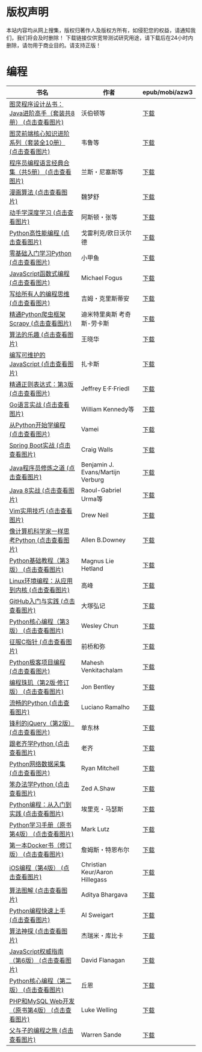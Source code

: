 # 版权声明

本站内容均从网上搜集，版权归著作人及版权方所有，如侵犯您的权益，请通知我们，我们将会及时删除！ 下载链接仅供宽带测试研究用途，请下载后在24小时内删除，请勿用于商业目的。请支持正版！

# 编程

| 书名 | 作者 | epub/mobi/azw3 |
| --- | --- | --- |
| [图灵程序设计丛书：Java进阶高手（套装共8册） (点击查看图片)](https://www.dushupai.com/attachment/2024/06/11/5ef78d3e0ad7e332.jpg) | 沃伯顿等 | [下载](https://url89.ctfile.com/f/31084289-1375510480-b4a2df?p=8866) |
| [图灵前端核心知识进阶系列（套装全10册） (点击查看图片)](https://www.dushupai.com/attachment/2024/06/11/ef7a070d17b687a7.jpg) | 韦鲁等 | [下载](https://url89.ctfile.com/f/31084289-1375510897-922ded?p=8866) |
| [程序员编程语言经典合集（共5册） (点击查看图片)](https://www.dushupai.com/attachment/2024/06/10/fc1d7b2d6c06b75d.jpg) | 兰斯・尼塞斯等 | [下载](https://url89.ctfile.com/f/31084289-1356996589-3e3123?p=8866) |
| [漫画算法 (点击查看图片)](https://www.dushupai.com/attachment/2024/06/08/7904a4435424f42e.jpg) | 魏梦舒 | [下载](https://url89.ctfile.com/f/31084289-1357051504-2fb08b?p=8866) |
| [动手学深度学习 (点击查看图片)](https://www.dushupai.com/attachment/2024/06/08/f04a1e1af2c32728.jpg) | 阿斯顿・张等 | [下载](https://url89.ctfile.com/f/31084289-1357050436-ecd1ba?p=8866) |
| [Python高性能编程 (点击查看图片)](https://www.dushupai.com/attachment/2024/06/08/38ca362afdc58af3.jpg) | 戈雷利克/欧日沃尔德 | [下载](https://url89.ctfile.com/f/31084289-1357049494-9a6e10?p=8866) |
| [零基础入门学习Python (点击查看图片)](https://www.dushupai.com/attachment/2024/06/08/ebb90e97a68cbed5.jpg) | 小甲鱼 | [下载](https://url89.ctfile.com/f/31084289-1357048366-64d455?p=8866) |
| [JavaScript函数式编程 (点击查看图片)](https://www.dushupai.com/attachment/2024/06/08/67a038fe8f32fda8.jpg) | Michael Fogus | [下载](https://url89.ctfile.com/f/31084289-1357048030-9c7b24?p=8866) |
| [写给所有人的编程思维 (点击查看图片)](https://www.dushupai.com/attachment/2024/06/06/43527a55f7070974.jpg) | 吉姆・克里斯蒂安 | [下载](https://url89.ctfile.com/f/31084289-1357030678-9a8eed?p=8866) |
| [精通Python爬虫框架Scrapy (点击查看图片)](https://www.dushupai.com/attachment/2024/06/05/1a9765e6ad35d7f1.jpg) | 迪米特里奥斯 考奇斯-劳卡斯 | [下载](https://url89.ctfile.com/f/31084289-1357026256-a24bfa?p=8866) |
| [算法的乐趣 (点击查看图片)](https://www.dushupai.com/attachment/2024/06/04/e17570c662f304c9.jpg) | 王晓华 | [下载](https://url89.ctfile.com/f/31084289-1357023505-bb7066?p=8866) |
| [编写可维护的JavaScript (点击查看图片)](https://www.dushupai.com/attachment/2024/06/04/90fe9260dfb0b040.jpg) | 扎卡斯 | [下载](https://url89.ctfile.com/f/31084289-1357022983-6dc43b?p=8866) |
| [精通正则表达式：第3版 (点击查看图片)](https://www.dushupai.com/attachment/2024/06/04/db4522e3477050a1.jpg) | Jeffrey E·F·Friedl | [下载](https://url89.ctfile.com/f/31084289-1357022263-9d871d?p=8866) |
| [Go语言实战 (点击查看图片)](https://www.dushupai.com/attachment/2024/06/04/d07794c74e3f0597.jpg) | William Kennedy等 | [下载](https://url89.ctfile.com/f/31084289-1357021657-466648?p=8866) |
| [从Python开始学编程 (点击查看图片)](https://www.dushupai.com/attachment/2024/06/04/f0efd5fbc4766097.jpg) | Vamei | [下载](https://url89.ctfile.com/f/31084289-1357021285-a8babf?p=8866) |
| [Spring Boot实战 (点击查看图片)](https://www.dushupai.com/attachment/2024/06/04/4a3cb0e33ed6e58e.jpg) | Craig Walls | [下载](https://url89.ctfile.com/f/31084289-1357021069-b1405c?p=8866) |
| [Java程序员修炼之道 (点击查看图片)](https://www.dushupai.com/attachment/2024/06/04/f24a86d3e8a9b133.jpg) | Benjamin J. Evans/Martijn Verburg | [下载](https://url89.ctfile.com/f/31084289-1357021057-91cde2?p=8866) |
| [Java 8实战 (点击查看图片)](https://www.dushupai.com/attachment/2024/06/04/24ccc90b22d3442b.jpg) | Raoul-Gabriel Urma等 | [下载](https://url89.ctfile.com/f/31084289-1357021054-fef42d?p=8866) |
| [Vim实用技巧 (点击查看图片)](https://www.dushupai.com/attachment/2024/06/04/ec4aa15484271f23.jpg) | Drew Neil | [下载](https://url89.ctfile.com/f/31084289-1357020997-2ff693?p=8866) |
| [像计算机科学家一样思考Python (点击查看图片)](https://www.dushupai.com/attachment/2024/06/03/6b89e9d85d26b296.jpg) | Allen B.Downey | [下载](https://url89.ctfile.com/f/31084289-1357019812-6df559?p=8866) |
| [Python基础教程（第3版） (点击查看图片)](https://www.dushupai.com/attachment/2024/06/03/a63a29bd6986cb12.jpg) | Magnus Lie Hetland | [下载](https://url89.ctfile.com/f/31084289-1357019476-163e41?p=8866) |
| [Linux环境编程：从应用到内核 (点击查看图片)](https://www.dushupai.com/attachment/2024/06/03/c2b5ae011c0c4be8.jpg) | 高峰 | [下载](https://url89.ctfile.com/f/31084289-1357019278-91aa23?p=8866) |
| [GitHub入门与实践 (点击查看图片)](https://www.dushupai.com/attachment/2024/06/03/52fc22866f1269eb.jpg) | 大塚弘记 | [下载](https://url89.ctfile.com/f/31084289-1357018630-3c62a1?p=8866) |
| [Python核心编程（第3版） (点击查看图片)](https://www.dushupai.com/attachment/2024/06/03/45b5b14d3ebe76ba.jpg) | Wesley Chun | [下载](https://url89.ctfile.com/f/31084289-1357018627-9a3458?p=8866) |
| [征服C指针 (点击查看图片)](https://www.dushupai.com/attachment/2024/06/03/d7d5d2a488631dff.jpg) | 前桥和弥 | [下载](https://url89.ctfile.com/f/31084289-1357018567-39a964?p=8866) |
| [Python极客项目编程 (点击查看图片)](https://www.dushupai.com/attachment/2024/06/03/2d27b46909abf410.jpg) | Mahesh Venkitachalam | [下载](https://url89.ctfile.com/f/31084289-1357018480-2d6eec?p=8866) |
| [编程珠玑（第2版·修订版） (点击查看图片)](https://www.dushupai.com/attachment/2024/06/03/376f990eca028bba.jpg) | Jon Bentley | [下载](https://url89.ctfile.com/f/31084289-1357018450-0ab379?p=8866) |
| [流畅的Python (点击查看图片)](https://www.dushupai.com/attachment/2024/06/03/b16a647832556db0.jpg) | Luciano Ramalho | [下载](https://url89.ctfile.com/f/31084289-1357018351-499390?p=8866) |
| [锋利的jQuery（第2版） (点击查看图片)](https://www.dushupai.com/attachment/2024/06/03/dcf6c3afaafc6198.jpg) | 单东林 | [下载](https://url89.ctfile.com/f/31084289-1357016728-3282f4?p=8866) |
| [跟老齐学Python (点击查看图片)](https://www.dushupai.com/attachment/2024/06/03/6ac02c2c8e9348f5.jpg) | 老齐 | [下载](https://url89.ctfile.com/f/31084289-1357016623-4a24a9?p=8866) |
| [Python网络数据采集 (点击查看图片)](https://www.dushupai.com/attachment/2024/06/03/a08c4a1b319f2e01.jpg) | Ryan Mitchell | [下载](https://url89.ctfile.com/f/31084289-1357016428-d0fcfa?p=8866) |
| [笨办法学Python (点击查看图片)](https://www.dushupai.com/attachment/2024/06/03/342cef291d2ab475.jpg) | Zed A.Shaw | [下载](https://url89.ctfile.com/f/31084289-1357016419-cf9c7e?p=8866) |
| [Python编程：从入门到实践 (点击查看图片)](https://www.dushupai.com/attachment/2024/06/03/9f68874b739ff807.jpg) | 埃里克・马瑟斯 | [下载](https://url89.ctfile.com/f/31084289-1357015693-bd5922?p=8866) |
| [Python学习手册（原书第4版） (点击查看图片)](https://www.dushupai.com/attachment/2024/06/02/9a08b0465dfcd3e1.jpg) | Mark Lutz | [下载](https://url89.ctfile.com/f/31084289-1357014307-045cb6?p=8866) |
| [第一本Docker书（修订版） (点击查看图片)](https://www.dushupai.com/attachment/2024/06/02/2fd7161e51e695a3.jpg) | 詹姆斯・特恩布尔 | [下载](https://url89.ctfile.com/f/31084289-1357013125-e87194?p=8866) |
| [iOS编程（第4版） (点击查看图片)](https://www.dushupai.com/attachment/2024/06/02/4fdd0f8997fbbd6e.jpg) | Christian Keur/Aaron Hillegass | [下载](https://url89.ctfile.com/f/31084289-1357011823-73a7cc?p=8866) |
| [算法图解 (点击查看图片)](https://www.dushupai.com/attachment/2024/06/02/9ab530d66be3e579.jpg) | Aditya Bhargava | [下载](https://url89.ctfile.com/f/31084289-1357011325-fbc676?p=8866) |
| [Python编程快速上手 (点击查看图片)](https://www.dushupai.com/attachment/2024/06/02/c293d0eafcf8e9b2.jpg) | Al Sweigart | [下载](https://url89.ctfile.com/f/31084289-1357010017-8408ea?p=8866) |
| [算法神探 (点击查看图片)](https://www.dushupai.com/attachment/2024/06/02/8fbfad4fe4549f76.jpg) | 杰瑞米・库比卡 | [下载](https://url89.ctfile.com/f/31084289-1357009255-fb075f?p=8866) |
| [JavaScript权威指南（第6版） (点击查看图片)](https://www.dushupai.com/attachment/2024/06/01/ea220f827a72f64b.jpg) | David Flanagan | [下载](https://url89.ctfile.com/f/31084289-1357007116-b8fd4f?p=8866) |
| [Python核心编程（第二版） (点击查看图片)](https://www.dushupai.com/attachment/2024/06/01/e4003cd16d847a79.jpg) | 丘恩 | [下载](https://url89.ctfile.com/f/31084289-1357005898-3c4238?p=8866) |
| [PHP和MySQL Web开发（原书第4版） (点击查看图片)](https://www.dushupai.com/attachment/2024/06/01/67c935d57e171839.jpg) | Luke Welling | [下载](https://url89.ctfile.com/f/31084289-1357005859-aace71?p=8866) |
| [父与子的编程之旅 (点击查看图片)](https://www.dushupai.com/attachment/2024/06/01/8d57cf97ca8340b5.jpg) | Warren Sande | [下载](https://url89.ctfile.com/f/31084289-1357005628-3e1260?p=8866) |
